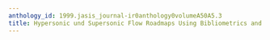 ```yaml
---
anthology_id: 1999.jasis_journal-ir0anthology0volumeA50A5.3
title: Hypersonic und Supersonic Flow Roadmaps Using Bibliometrics and Database Tomography
---
```

